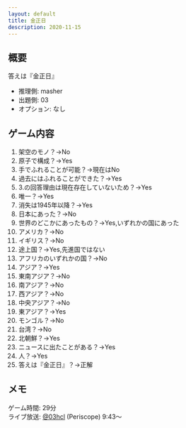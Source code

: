 ```yaml
---
layout: default
title: 金正日
description: 2020-11-15
---
```


## 概要

答えは『金正日』

- 推理側: masher
- 出題側: 03
- オプション: なし

## ゲーム内容

1. 架空のモノ？→No
2. 原子で構成？→Yes
3. 手でふれることが可能？→現在はNo
4. 過去にはふれることができた？→Yes
5. 3.の回答理由は現在存在していないため？→Yes
6. 唯一？→Yes
7. 消失は1945年以降？→Yes
8. 日本にあった？→No
9. 世界のどこかにあったもの？→Yes,いずれかの国にあった
10. アメリカ？→No
11. イギリス？→No
12. 途上国？→Yes,先進国ではない
13. アフリカのいずれかの国？→No
14. アジア？→Yes
15. 東南アジア？→No
16. 南アジア？→No
17. 西アジア？→No
18. 中央アジア？→No
19. 東アジア？→Yes
20. モンゴル？→No
21. 台湾？→No
22. 北朝鮮？→Yes
23. ニュースに出たことがある？→Yes
24. 人？→Yes
25. 答えは『金正日』？→正解

## メモ

ゲーム時間: 29分  
ライブ放送: [@03hcl](https://www.periscope.tv/03hcl/1yNGaWrnLkExj?t=9m43s) (Periscope) 9:43～
